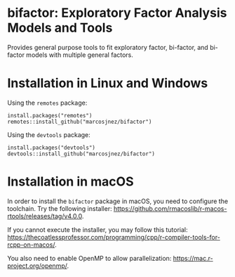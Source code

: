 # bifactor: Exploratory Factor Analysis Models and Tools

Provides general purpose tools to fit exploratory factor, bi-factor, and bi-factor models with multiple general factors.

# Installation in Linux and Windows

Using the `remotes` package:

    install.packages("remotes")
    remotes::install_github("marcosjnez/bifactor")
    
Using the `devtools` package:
    
    install.packages("devtools")
    devtools::install_github("marcosjnez/bifactor")

# Installation in macOS

In order to install the `bifactor` package in macOS, you need to configure the toolchain. Try the following installer: https://github.com/rmacoslib/r-macos-rtools/releases/tag/v4.0.0.

If you cannot execute the installer, you may follow this tutorial: https://thecoatlessprofessor.com/programming/cpp/r-compiler-tools-for-rcpp-on-macos/.

You also need to enable OpenMP to allow parallelization: https://mac.r-project.org/openmp/.
